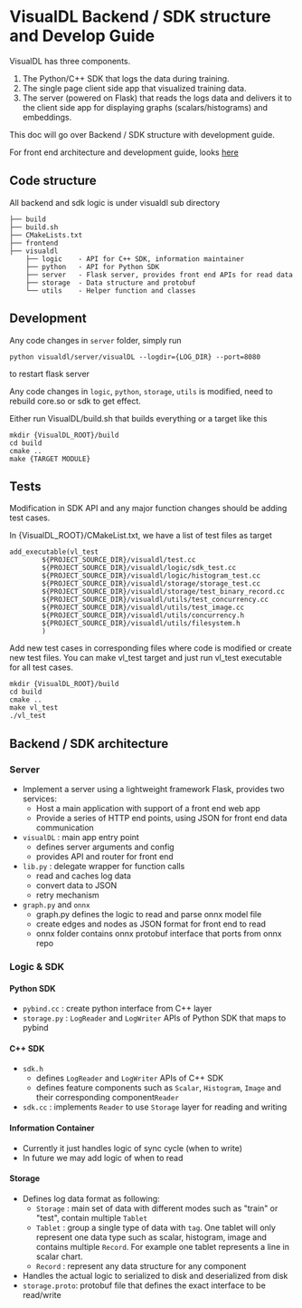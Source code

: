 # VisualDL Backend / SDK structure and Develop Guide

VisualDL has three components.
1. The Python/C++ SDK that logs the data during training.
1. The single page client side app that visualized training data.
1. The server (powered on Flask) that reads the logs data and delivers it to the client side app for displaying graphs (scalars/histograms) and embeddings.

This doc will go over Backend / SDK structure with development guide.

For front end architecture and development guide, looks [here](./how_to_dev_frontend_en.md)


## Code structure

All backend and sdk logic is under visualdl sub directory

```
├── build
├── build.sh
├── CMakeLists.txt
├── frontend
├── visualdl
    ├── logic    - API for C++ SDK, information maintainer 
    ├── python   - API for Python SDK
    ├── server   - Flask server, provides front end APIs for read data
    ├── storage  - Data structure and protobuf
    └── utils    - Helper function and classes
```

## Development

Any code changes in ```server``` folder, simply run

```
python visualdl/server/visualDL --logdir={LOG_DIR} --port=8080
```
to restart flask server

Any code changes in ```logic```, ```python```, ```storage```, ```utils``` is modified, need to rebuild core.so or sdk to get effect.

Either run VisualDL/build.sh that builds everything or a target like this
```
mkdir {VisualDL_ROOT}/build
cd build
cmake ..
make {TARGET MODULE}
```


## Tests

Modification in SDK API and any major function changes should be adding test cases.


In {VisualDL_ROOT}/CMakeList.txt, we have a list of test files as target

```
add_executable(vl_test
        ${PROJECT_SOURCE_DIR}/visualdl/test.cc
        ${PROJECT_SOURCE_DIR}/visualdl/logic/sdk_test.cc
        ${PROJECT_SOURCE_DIR}/visualdl/logic/histogram_test.cc
        ${PROJECT_SOURCE_DIR}/visualdl/storage/storage_test.cc
        ${PROJECT_SOURCE_DIR}/visualdl/storage/test_binary_record.cc
        ${PROJECT_SOURCE_DIR}/visualdl/utils/test_concurrency.cc
        ${PROJECT_SOURCE_DIR}/visualdl/utils/test_image.cc
        ${PROJECT_SOURCE_DIR}/visualdl/utils/concurrency.h
        ${PROJECT_SOURCE_DIR}/visualdl/utils/filesystem.h
        )
```

Add new test cases in corresponding files where code is modified or create new test files. You can make vl_test target and just run vl_test executable for all test cases.

```
mkdir {VisualDL_ROOT}/build
cd build
cmake ..
make vl_test
./vl_test
```

## Backend / SDK architecture

### Server

- Implement a server using a lightweight framework Flask, provides two services:
  - Host a main application with support of a front end web app 
  - Provide a series of HTTP end points, using JSON for front end data communication
- ```visualDL``` : main app entry point
  - defines server arguments and config
  - provides API and router for front end
- ```lib.py``` : delegate wrapper for function calls
  - read and caches log data
  - convert data to JSON
  - retry mechanism 
- ```graph.py``` and ```onnx```
  - graph.py defines the logic to read and parse onnx model file
  - create edges and nodes as JSON format for front end to read
  - onnx folder contains onnx protobuf interface that ports from onnx repo


### Logic & SDK

#### Python SDK
- ```pybind.cc``` : create python interface from C++ layer
- ```storage.py``` : ```LogReader``` and ```LogWriter``` APIs of Python SDK that maps to pybind

#### C++ SDK
- ```sdk.h```
  - defines ```LogReader``` and ```LogWriter``` APIs of C++ SDK
  - defines feature components such as ```Scalar```, ```Histogram```, ```Image``` and their corresponding component```Reader```
- ```sdk.cc``` : implements ```Reader``` to use ```Storage``` layer for reading and writing

#### Information Container
- Currently it just handles logic of sync cycle (when to write)
- In future we may add logic of when to read

#### Storage
- Defines log data format as following:
  - ```Storage``` : main set of data with different modes such as "train" or "test", contain multiple ```Tablet```
  - ```Tablet``` : group a single type of data with ```tag```. One tablet will only represent one data type such as scalar, histogram, image and contains multiple ```Record```. For example one tablet represents a line in scalar chart. 
  - ```Record``` : represent any data structure for any component
- Handles the actual logic to serialized to disk and deserialized from disk
- ```storage.proto```: protobuf file that defines the exact interface to be read/write

